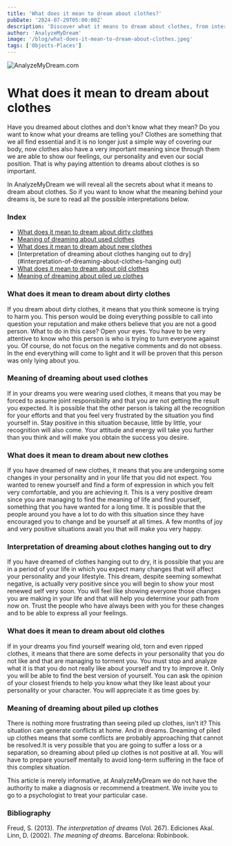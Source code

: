 ```yaml
---
title: 'What does it mean to dream about clothes?'
pubDate: '2024-07-29T05:00:00Z'
description: 'Discover what it means to dream about clothes, from interpretations of dirty clothes to new, piled-up clothes.'
author: 'AnalyzeMyDream'
image: '/blog/what-does-it-mean-to-dream-about-clothes.jpeg'
tags: ['Objects-Places']
---
```


![AnalyzeMyDream.com](/blog/what-does-it-mean-to-dream-about-clothes.jpeg)

# What does it mean to dream about clothes

Have you dreamed about clothes and don't know what they mean? Do you want to know what your dreams are telling you? Clothes are something that we all find essential and it is no longer just a simple way of covering our body, now clothes also have a very important meaning since through them we are able to show our feelings, our personality and even our social position. That is why paying attention to dreams about clothes is so important.

In AnalyzeMyDream we will reveal all the secrets about what it means to dream about clothes. So if you want to know what the meaning behind your dreams is, be sure to read all the possible interpretations below.

### Index

- [What does it mean to dream about dirty clothes](#what-does-it-mean-to-dream-about-dirty-clothes)
- [Meaning of dreaming about used clothes](#meaning-of-dreaming-about-used-clothes)
- [What does it mean to dream about new clothes](#what-does-it-mean-to-dream-about-new-clothes)
- [Interpretation of dreaming about clothes hanging out to dry](#interpretation-of-dreaming-about-clothes-hanging out)
- [What does it mean to dream about old clothes](#what-does-it-mean-to-dream-about-old-clothes)
- [Meaning of dreaming about piled up clothes](#meaning-of-dreaming-about-piled-up-clothes)

### What does it mean to dream about dirty clothes

If you dream about dirty clothes, it means that you think someone is trying to harm you. This person would be doing everything possible to call into question your reputation and make others believe that you are not a good person. What to do in this case? Open your eyes. You have to be very attentive to know who this person is who is trying to turn everyone against you. Of course, do not focus on the negative comments and do not obsess. In the end everything will come to light and it will be proven that this person was only lying about you.

### Meaning of dreaming about used clothes

If in your dreams you were wearing used clothes, it means that you may be forced to assume joint responsibility and that you are not getting the result you expected. It is possible that the other person is taking all the recognition for your efforts and that you feel very frustrated by the situation you find yourself in. Stay positive in this situation because, little by little, your recognition will also come. Your attitude and energy will take you further than you think and will make you obtain the success you desire.

### What does it mean to dream about new clothes

If you have dreamed of new clothes, it means that you are undergoing some changes in your personality and in your life that you did not expect. You wanted to renew yourself and find a form of expression in which you felt very comfortable, and you are achieving it. This is a very positive dream since you are managing to find the meaning of life and find yourself, something that you have wanted for a long time. It is possible that the people around you have a lot to do with this situation since they have encouraged you to change and be yourself at all times. A few months of joy and very positive situations await you that will make you very happy.

### Interpretation of dreaming about clothes hanging out to dry

If you have dreamed of clothes hanging out to dry, it is possible that you are in a period of your life in which you expect many changes that will affect your personality and your lifestyle. This dream, despite seeming somewhat negative, is actually very positive since you will begin to show your most renewed self very soon. You will feel like showing everyone those changes you are making in your life and that will help you determine your path from now on. Trust the people who have always been with you for these changes and to be able to express all your feelings.

### What does it mean to dream about old clothes

If in your dreams you find yourself wearing old, torn and even ripped clothes, it means that there are some defects in your personality that you do not like and that are managing to torment you. You must stop and analyze what it is that you do not really like about yourself and try to improve it. Only you will be able to find the best version of yourself. You can ask the opinion of your closest friends to help you know what they like least about your personality or your character. You will appreciate it as time goes by.

### Meaning of dreaming about piled up clothes

There is nothing more frustrating than seeing piled up clothes, isn't it? This situation can generate conflicts at home. And in dreams. Dreaming of piled up clothes means that some conflicts are probably approaching that cannot be resolved.It is very possible that you are going to suffer a loss or a separation, so dreaming about piled up clothes is not positive at all. You will have to prepare yourself mentally to avoid long-term suffering in the face of this complex situation.

This article is merely informative, at AnalyzeMyDream we do not have the authority to make a diagnosis or recommend a treatment. We invite you to go to a psychologist to treat your particular case.

### Bibliography

Freud, S. (2013). *The interpretation of dreams* (Vol. 267). Ediciones Akal. 
Linn, D. (2002). *The meaning of dreams*. Barcelona: Robinbook.